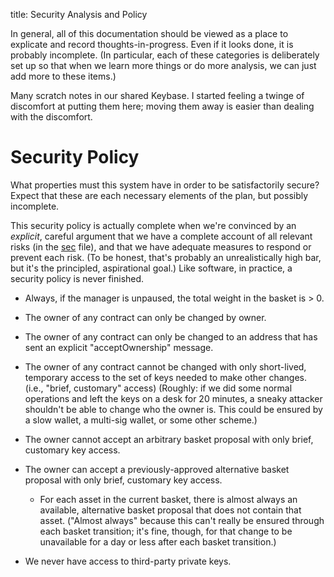 title: Security Analysis and Policy

In general, all of this documentation should be viewed as a place to explicate and record thoughts-in-progress. Even if it looks done, it is probably incomplete. (In particular, each of these categories is deliberately set up so that when we learn more things or do more analysis, we can just add more to these items.)

Many scratch notes in our shared Keybase. I started feeling a twinge of discomfort at putting them here; moving them away is easier than dealing with the discomfort.

# Security Policy
What properties must this system have in order to be satisfactorily secure? Expect that these are each necessary elements of the plan, but possibly incomplete.

This security policy is actually complete when we're convinced by an _explicit_, careful argument that we have a complete account of all relevant risks (in the [sec](sec.md) file), and that we have adequate measures to respond or prevent each risk. (To be honest, that's probably an unrealistically high bar, but it's the principled, aspirational goal.) Like software, in practice, a security policy is never finished.


- Always, if the manager is unpaused, the total weight in the basket is > 0.

- The owner of any contract can only be changed by owner.
- The owner of any contract can only be changed to an address that has sent an explicit "acceptOwnership" message.
- The owner of any contract cannot be changed with only short-lived, temporary access to the set of keys needed to make other changes. (i.e., "brief, customary" access)
  (Roughly: if we did some normal operations and left the keys on a desk for 20 minutes, a sneaky attacker shouldn't be able to change who the owner is. This could be ensured by a slow wallet, a multi-sig wallet, or some other scheme.)

- The owner cannot accept an arbitrary basket proposal with only brief, customary key access.
- The owner can accept a previously-approved alternative basket proposal with only brief, customary key access.
    - For each asset in the current basket, there is almost always an available, alternative basket proposal that does not contain that asset. ("Almost always" because this can't really be ensured through each basket transition; it's fine, though, for that change to be unavailable for a day or less after each basket transition.)

- We never have access to third-party private keys.
